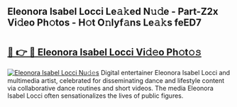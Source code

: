 ## Eleonora Isabel Locci Le𝚊𝚔ed N𝚞𝚍e - Part-Z2x Vi𝚍eo Ph𝚘tos - H𝚘t O𝚗lyf𝚊ns Le𝚊𝚔s feED7

# <h2><a href="http://hf8wbr.feru.top/?c=Eleonora+Isabel+Locci">🔗 👉 🔴 Eleonora Isabel Locci Vi𝚍𝚎o Ph𝚘t𝚘𝚜</a></h2>

[![Eleonora Isabel Locci Nu𝚍𝚎s](https://i.imgur.com/0TWrTi3.gif)](http://hf8wbr.feru.top/?c=Eleonora+Isabel+Locci)
Digital entertainer Eleonora Isabel Locci and multimedia artist, celebrated for disseminating dance and lifestyle content via collaborative dance routines and short videos. The media Eleonora Isabel Locci often sensationalizes the lives of public figures. 
